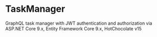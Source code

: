 # TaskManager
GraphQL task manager with JWT authentication and authorization via ASP.NET Core 9.x, Entity Framework Core 9.x, HotChocolate v15
